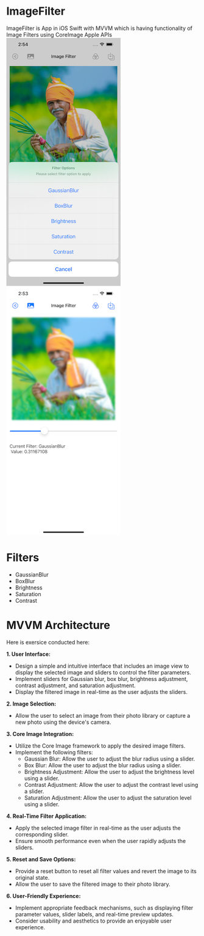 # ImageFilter

ImageFilter is App in iOS Swift with MVVM which is having functionality of Image Filters using CoreImage Apple APIs
<img src="https://github.com/hardikdarji/ImageFilter/blob/main/demo1_small.png" alt="Demo: Apply filter from options">
<img src="https://github.com/hardikdarji/ImageFilter/blob/main/demo2_small.png" alt="Demo: GaussianBlur filter Applied">

# Filters
- GaussianBlur
- BoxBlur
- Brightness
- Saturation
- Contrast

# MVVM Architecture

Here is exersice conducted here:

**1. User Interface:**
   - Design a simple and intuitive interface that includes an image view to display the selected image and sliders to control the filter parameters.
   - Implement sliders for Gaussian blur, box blur, brightness adjustment, contrast adjustment, and saturation adjustment.
   - Display the filtered image in real-time as the user adjusts the sliders.

**2. Image Selection:**
   - Allow the user to select an image from their photo library or capture a new photo using the device's camera.

**3. Core Image Integration:**
   - Utilize the Core Image framework to apply the desired image filters.
   - Implement the following filters:
     - Gaussian Blur: Allow the user to adjust the blur radius using a slider.
     - Box Blur: Allow the user to adjust the blur radius using a slider.
     - Brightness Adjustment: Allow the user to adjust the brightness level using a slider.
     - Contrast Adjustment: Allow the user to adjust the contrast level using a slider.
     - Saturation Adjustment: Allow the user to adjust the saturation level using a slider.

**4. Real-Time Filter Application:**
   - Apply the selected image filter in real-time as the user adjusts the corresponding slider.
   - Ensure smooth performance even when the user rapidly adjusts the sliders.

**5. Reset and Save Options:**
   - Provide a reset button to reset all filter values and revert the image to its original state.
   - Allow the user to save the filtered image to their photo library.

**6. User-Friendly Experience:**
   - Implement appropriate feedback mechanisms, such as displaying filter parameter values, slider labels, and real-time preview updates.
   - Consider usability and aesthetics to provide an enjoyable user experience.



